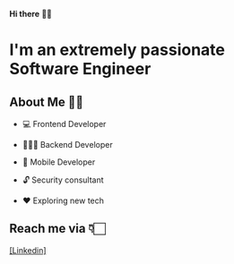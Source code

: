 **Hi there** 👋🏻

# I'm an extremely passionate Software Engineer

## About Me 🙌🏻

* 💻 Frontend Developer 

* 👨🏻‍💻 Backend Developer

* 📱 Mobile Developer

* 🔓 Security consultant

* ♥️ Exploring new tech



## Reach me via 👇🏻

[[Linkedin] ](https://www.linkedin.com/in/jdanvz//)
